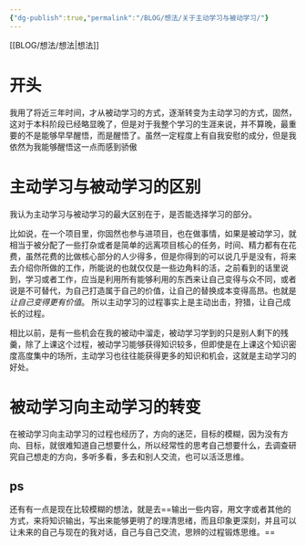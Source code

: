 ```yaml
---
{"dg-publish":true,"permalink":"/BLOG/想法/关于主动学习与被动学习/"}
---
```



[[BLOG/想法/想法\|想法]]

# 开头

我用了将近三年时间，才从被动学习的方式，逐渐转变为主动学习的方式，固然，这对于本科阶段已经略显晚了，但是对于我整个学习的生涯来说，并不算晚，最重要的不是能够早早醒悟，而是醒悟了。虽然一定程度上有自我安慰的成分，但是我依然为我能够醒悟这一点而感到骄傲

# 主动学习与被动学习的区别

我认为主动学习与被动学习的最大区别在于，是否能选择学习的部分。

比如说，在一个项目里，你固然也参与进项目，也在做事情，如果是被动学习，就相当于被分配了一些打杂或者是简单的远离项目核心的任务，时间、精力都有在花费，虽然花费的比做核心部分的人少得多，但是你得到的可以说几乎是没有，将来去介绍你所做的工作，所能说的也就仅仅是一些边角料的活，之前看到的话里说到，学习或者工作，应当是利用所有能够利用的东西来让自己变得与众不同，或者说是不可替代，为自己打造属于自己的价值，让自己的替换成本变得高昂。也就是*让自己变得更有价值*。
所以主动学习的过程事实上是主动出击，狩猎，让自己成长的过程。

相比以前，是有一些机会在我的被动中溜走，被动学习学到的只是别人剩下的残羹，除了上课这个过程，被动学习能够获得知识较多，但即使是在上课这个知识密度高度集中的场所，主动学习也往往能获得更多的知识和机会，这就是主动学习的好处。

# 被动学习向主动学习的转变

在被动学习向主动学习的过程也经历了，方向的迷茫，目标的模糊，因为没有方向、目标，就很难知道自己想要什么，所以经常性的思考自己想要什么，去调查研究自己想走的方向，多听多看，多去和别人交流，也可以活泛思维。

## ps

还有有一点是现在比较模糊的想法，就是去==输出一些内容，用文字或者其他的方式，来将知识输出，写出来能够更明了的理清思绪，而且印象更深刻，并且可以让未来的自己与现在的我对话，自己与自己交流，思辨的过程锻炼思维。==
